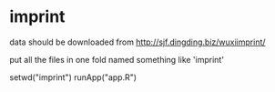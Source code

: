 # imprint

data should be downloaded from http://sjf.dingding.biz/wuxiimprint/

put all the files in one fold named something like 'imprint'

setwd("imprint")
runApp("app.R")
